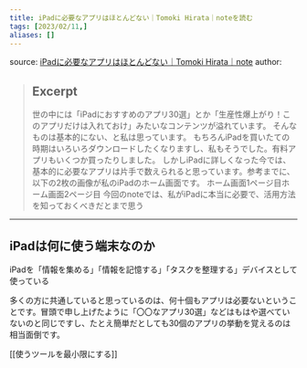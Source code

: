 ```yaml
---
title: iPadに必要なアプリはほとんどない｜Tomoki Hirata｜noteを読む
tags: [2023/02/11,]
aliases: []
---
```


source: [iPadに必要なアプリはほとんどない｜Tomoki Hirata｜note](https://note.com/t10a/n/ndd1d78b49236)
author: 

> ## Excerpt
> 世の中には「iPadにおすすめのアプリ30選」とか「生産性爆上がり！このアプリだけは入れておけ」みたいなコンテンツが溢れています。  そんなものは基本的にない、と私は思っています。  もちろんiPadを買いたての時期はいろいろダウンロードしたくなりますし、私もそうでした。有料アプリもいくつか買ったりしました。  しかしiPadに詳しくなった今では、基本的に必要なアプリは片手で数えられると思っています。参考までに、以下の2枚の画像が私のiPadのホーム画面です。 ホーム画面1ページ目ホーム画面2ページ目 今回のnoteでは、私がiPadに本当に必要で、活用方法を知っておくべきだとまで思う

---

## iPadは何に使う端末なのか

iPadを「情報を集める」「情報を記憶する」「タスクを整理する」デバイスとして使っている

多くの方に共通していると思っているのは、何十個もアプリは必要ないということです。冒頭で申し上げたように「〇〇なアプリ30選」などはもはや選べていないのと同じですし、たとえ簡単だとしても30個のアプリの挙動を覚えるのは相当面倒です。

[[使うツールを最小限にする]]